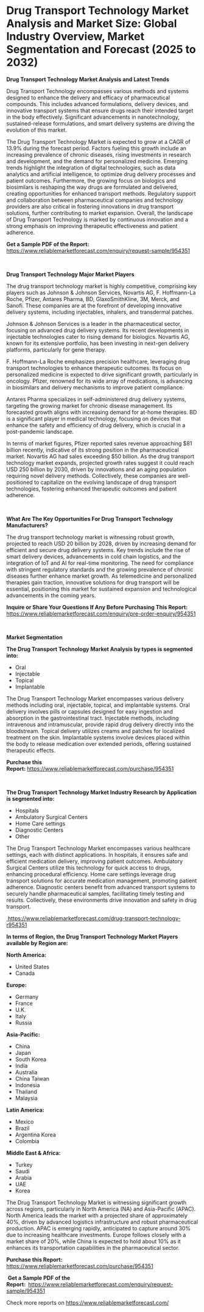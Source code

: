 <p><h1>Drug Transport Technology Market Analysis and Market Size: Global Industry Overview, Market Segmentation and Forecast (2025 to 2032)</h1></p><p><strong>Drug Transport Technology Market Analysis and Latest Trends</strong></p>
<p><p>Drug Transport Technology encompasses various methods and systems designed to enhance the delivery and efficacy of pharmaceutical compounds. This includes advanced formulations, delivery devices, and innovative transport systems that ensure drugs reach their intended target in the body effectively. Significant advancements in nanotechnology, sustained-release formulations, and smart delivery systems are driving the evolution of this market.</p><p>The Drug Transport Technology Market is expected to grow at a CAGR of 13.9% during the forecast period. Factors fueling this growth include an increasing prevalence of chronic diseases, rising investments in research and development, and the demand for personalized medicine. Emerging trends highlight the integration of digital technologies, such as data analytics and artificial intelligence, to optimize drug delivery processes and patient outcomes. Furthermore, the growing focus on biologics and biosimilars is reshaping the way drugs are formulated and delivered, creating opportunities for enhanced transport methods. Regulatory support and collaboration between pharmaceutical companies and technology providers are also critical in fostering innovations in drug transport solutions, further contributing to market expansion. Overall, the landscape of Drug Transport Technology is marked by continuous innovation and a strong emphasis on improving therapeutic effectiveness and patient adherence.</p></p>
<p><strong>Get a Sample PDF of the Report:&nbsp;</strong> <a href="https://www.reliablemarketforecast.com/enquiry/request-sample/954351?utm_campaign=2479&utm_medium=2&utm_source=Github&utm_content=ia&utm_term=07032025&utm_id=drug-transport-technology">https://www.reliablemarketforecast.com/enquiry/request-sample/954351</a></p>
<p>&nbsp;</p>
<p><strong>Drug Transport Technology Major Market Players</strong></p>
<p><p>The drug transport technology market is highly competitive, comprising key players such as Johnson & Johnson Services, Novartis AG, F. Hoffmann-La Roche, Pfizer, Antares Pharma, BD, GlaxoSmithKline, 3M, Merck, and Sanofi. These companies are at the forefront of developing innovative delivery systems, including injectables, inhalers, and transdermal patches.</p><p>Johnson & Johnson Services is a leader in the pharmaceutical sector, focusing on advanced drug delivery systems. Its recent developments in injectable technologies cater to rising demand for biologics. Novartis AG, known for its extensive portfolio, has been investing in next-gen delivery platforms, particularly for gene therapy.</p><p>F. Hoffmann-La Roche emphasizes precision healthcare, leveraging drug transport technologies to enhance therapeutic outcomes. Its focus on personalized medicine is expected to drive significant growth, particularly in oncology. Pfizer, renowned for its wide array of medications, is advancing in biosimilars and delivery mechanisms to improve patient compliance.</p><p>Antares Pharma specializes in self-administered drug delivery systems, targeting the growing market for chronic disease management. Its forecasted growth aligns with increasing demand for at-home therapies. BD is a significant player in medical technology, focusing on devices that enhance the safety and efficiency of drug delivery, which is crucial in a post-pandemic landscape.</p><p>In terms of market figures, Pfizer reported sales revenue approaching $81 billion recently, indicative of its strong position in the pharmaceutical market. Novartis AG had sales exceeding $50 billion. As the drug transport technology market expands, projected growth rates suggest it could reach USD 250 billion by 2030, driven by innovations and an aging population requiring novel delivery methods. Collectively, these companies are well-positioned to capitalize on the evolving landscape of drug transport technologies, fostering enhanced therapeutic outcomes and patient adherence.</p></p>
<p>&nbsp;</p>
<p><strong>What Are The Key Opportunities For Drug Transport Technology Manufacturers?</strong></p>
<p><p>The drug transport technology market is witnessing robust growth, projected to reach USD 20 billion by 2028, driven by increasing demand for efficient and secure drug delivery systems. Key trends include the rise of smart delivery devices, advancements in cold chain logistics, and the integration of IoT and AI for real-time monitoring. The need for compliance with stringent regulatory standards and the growing prevalence of chronic diseases further enhance market growth. As telemedicine and personalized therapies gain traction, innovative solutions for drug transport will be essential, positioning this market for sustained expansion and technological advancements in the coming years.</p></p>
<p><strong>Inquire or Share Your Questions If Any Before Purchasing This Report:</strong> <a href="https://www.reliablemarketforecast.com/enquiry/pre-order-enquiry/954351?utm_campaign=2479&utm_medium=2&utm_source=Github&utm_content=ia&utm_term=07032025&utm_id=drug-transport-technology">https://www.reliablemarketforecast.com/enquiry/pre-order-enquiry/954351</a></p>
<p>&nbsp;</p>
<p><strong>Market Segmentation</strong></p>
<p><strong>The Drug Transport Technology Market Analysis by types is segmented into:</strong></p>
<p><ul><li>Oral</li><li>Injectable</li><li>Topical</li><li>Implantable</li></ul></p>
<p><p>The Drug Transport Technology Market encompasses various delivery methods including oral, injectable, topical, and implantable systems. Oral delivery involves pills or capsules designed for easy ingestion and absorption in the gastrointestinal tract. Injectable methods, including intravenous and intramuscular, provide rapid drug delivery directly into the bloodstream. Topical delivery utilizes creams and patches for localized treatment on the skin. Implantable systems involve devices placed within the body to release medication over extended periods, offering sustained therapeutic effects.</p></p>
<p><strong>Purchase this Report:&nbsp;</strong><a href="https://www.reliablemarketforecast.com/purchase/954351?utm_campaign=2479&utm_medium=2&utm_source=Github&utm_content=ia&utm_term=07032025&utm_id=drug-transport-technology">https://www.reliablemarketforecast.com/purchase/954351</a></p>
<p>&nbsp;</p>
<p><strong>The Drug Transport Technology Market Industry Research by Application is segmented into:</strong></p>
<p><ul><li>Hospitals</li><li>Ambulatory Surgical Centers</li><li>Home Care settings</li><li>Diagnostic Centers</li><li>Other</li></ul></p>
<p><p>The Drug Transport Technology Market encompasses various healthcare settings, each with distinct applications. In hospitals, it ensures safe and efficient medication delivery, improving patient outcomes. Ambulatory Surgical Centers utilize this technology for quick access to drugs, enhancing procedural efficiency. Home care settings leverage drug transport solutions for accurate medication management, promoting patient adherence. Diagnostic centers benefit from advanced transport systems to securely handle pharmaceutical samples, facilitating timely testing and results. Collectively, these environments drive innovation and safety in drug transport.</p></p>
<p><a href="https://www.reliablemarketforecast.com/drug-transport-technology-r954351?utm_campaign=2479&utm_medium=2&utm_source=Github&utm_content=ia&utm_term=07032025&utm_id=drug-transport-technology">&nbsp;https://www.reliablemarketforecast.com/drug-transport-technology-r954351</a></p>
<p><strong>In terms of Region, the Drug Transport Technology Market Players available by Region are:</strong></p>
<p>
    <p> <strong> North America: </strong>
        <ul>
            <li>United States</li>
            <li>Canada</li>
        </ul>
        </p> 
    <p> <strong> Europe: </strong>
        <ul>
            <li>Germany</li>
            <li>France</li>
            <li>U.K.</li>
            <li>Italy</li>
            <li>Russia</li>
        </ul>
        </p> 
    <p> <strong> Asia-Pacific: </strong>
        <ul>
            <li>China</li>
            <li>Japan</li>
            <li>South Korea</li>
            <li>India</li>
            <li>Australia</li>
            <li>China Taiwan</li>
            <li>Indonesia</li>
            <li>Thailand</li>
            <li>Malaysia</li>
        </ul>
        </p> 
    <p> <strong> Latin America: </strong>
        <ul>
            <li>Mexico</li>
            <li>Brazil</li>
            <li>Argentina Korea</li>
            <li>Colombia</li>
        </ul>
        </p> 
    <p> <strong> Middle East & Africa: </strong>
        <ul>
            <li>Turkey</li>
            <li>Saudi</li>
            <li>Arabia</li>
            <li>UAE</li>
            <li>Korea</li>
        </ul>
    </p>
    </p>
<p><p>The Drug Transport Technology Market is witnessing significant growth across regions, particularly in North America (NA) and Asia-Pacific (APAC). North America leads the market with a projected share of approximately 40%, driven by advanced logistics infrastructure and robust pharmaceutical production. APAC is emerging rapidly, anticipated to capture around 30% due to increasing healthcare investments. Europe follows closely with a market share of 20%, while China is expected to hold about 10% as it enhances its transportation capabilities in the pharmaceutical sector.</p></p>
<p><strong>Purchase this Report: </strong><a href="https://www.reliablemarketforecast.com/purchase/954351?utm_campaign=2479&utm_medium=2&utm_source=Github&utm_content=ia&utm_term=07032025&utm_id=drug-transport-technology">https://www.reliablemarketforecast.com/purchase/954351</a></p>
<p>&nbsp;<strong>Get a Sample PDF of the Report:&nbsp;&nbsp;</strong><a href="https://www.reliablemarketforecast.com/enquiry/request-sample/954351?utm_campaign=2479&utm_medium=2&utm_source=Github&utm_content=ia&utm_term=07032025&utm_id=drug-transport-technology">https://www.reliablemarketforecast.com/enquiry/request-sample/954351</a></p>
<p><strong></strong></p>
<p>Check more reports on <a href="https://www.reliablemarketforecast.com/?utm_campaign=2479&utm_medium=2&utm_source=Github&utm_content=ia&utm_term=07032025&utm_id=drug-transport-technology">https://www.reliablemarketforecast.com/</a></p>